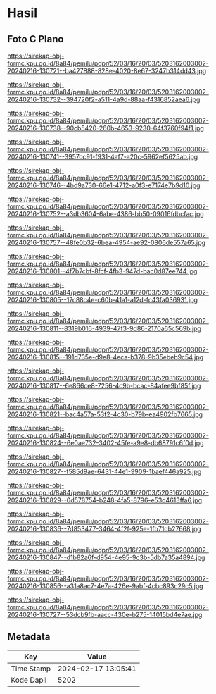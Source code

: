 # Hasil

## Foto C Plano

https://sirekap-obj-formc.kpu.go.id/8a84/pemilu/pdpr/52/03/16/20/03/5203162003002-20240216-130721--ba427888-828e-4020-8e67-3247b314dd43.jpg

https://sirekap-obj-formc.kpu.go.id/8a84/pemilu/pdpr/52/03/16/20/03/5203162003002-20240216-130732--394720f2-a511-4a9d-88aa-f4316852aea6.jpg

https://sirekap-obj-formc.kpu.go.id/8a84/pemilu/pdpr/52/03/16/20/03/5203162003002-20240216-130738--90cb5420-260b-4653-9230-64f3760f94f1.jpg

https://sirekap-obj-formc.kpu.go.id/8a84/pemilu/pdpr/52/03/16/20/03/5203162003002-20240216-130741--3957cc91-f931-4af7-a20c-5962ef5625ab.jpg

https://sirekap-obj-formc.kpu.go.id/8a84/pemilu/pdpr/52/03/16/20/03/5203162003002-20240216-130746--4bd9a730-66e1-4712-a0f3-e7174e7b9d10.jpg

https://sirekap-obj-formc.kpu.go.id/8a84/pemilu/pdpr/52/03/16/20/03/5203162003002-20240216-130752--a3db3604-6abe-4386-bb50-09016fdbcfac.jpg

https://sirekap-obj-formc.kpu.go.id/8a84/pemilu/pdpr/52/03/16/20/03/5203162003002-20240216-130757--48fe0b32-6bea-4954-ae92-0806de557a65.jpg

https://sirekap-obj-formc.kpu.go.id/8a84/pemilu/pdpr/52/03/16/20/03/5203162003002-20240216-130801--4f7b7cbf-8fcf-4fb3-947d-bac0d87ee744.jpg

https://sirekap-obj-formc.kpu.go.id/8a84/pemilu/pdpr/52/03/16/20/03/5203162003002-20240216-130805--17c88c4e-c60b-41a1-a12d-fc43fa036931.jpg

https://sirekap-obj-formc.kpu.go.id/8a84/pemilu/pdpr/52/03/16/20/03/5203162003002-20240216-130811--8319b016-4939-47f3-9d86-2170a65c569b.jpg

https://sirekap-obj-formc.kpu.go.id/8a84/pemilu/pdpr/52/03/16/20/03/5203162003002-20240216-130815--191d735e-d9e8-4eca-b378-9b35ebeb9c54.jpg

https://sirekap-obj-formc.kpu.go.id/8a84/pemilu/pdpr/52/03/16/20/03/5203162003002-20240216-130817--6e866ce8-7256-4c9b-bcac-84afee9bf85f.jpg

https://sirekap-obj-formc.kpu.go.id/8a84/pemilu/pdpr/52/03/16/20/03/5203162003002-20240216-130821--bac4a57a-53f2-4c30-b79b-ea4902fb7665.jpg

https://sirekap-obj-formc.kpu.go.id/8a84/pemilu/pdpr/52/03/16/20/03/5203162003002-20240216-130824--6e0ae732-3402-45fe-a9e8-db68791c6f0d.jpg

https://sirekap-obj-formc.kpu.go.id/8a84/pemilu/pdpr/52/03/16/20/03/5203162003002-20240216-130827--f585d9ae-6431-44e1-9909-1baef446a925.jpg

https://sirekap-obj-formc.kpu.go.id/8a84/pemilu/pdpr/52/03/16/20/03/5203162003002-20240216-130829--0d578754-b248-4fa5-8796-e53d4613ffa6.jpg

https://sirekap-obj-formc.kpu.go.id/8a84/pemilu/pdpr/52/03/16/20/03/5203162003002-20240216-130836--7d853477-3464-4f2f-925e-1fb71db27668.jpg

https://sirekap-obj-formc.kpu.go.id/8a84/pemilu/pdpr/52/03/16/20/03/5203162003002-20240216-130847--d1b82a6f-d954-4e95-9c3b-5db7a35a4894.jpg

https://sirekap-obj-formc.kpu.go.id/8a84/pemilu/pdpr/52/03/16/20/03/5203162003002-20240216-130856--a31a8ac7-4e7a-426e-9abf-4cbc893c29c5.jpg

https://sirekap-obj-formc.kpu.go.id/8a84/pemilu/pdpr/52/03/16/20/03/5203162003002-20240216-130727--53dcb9fb-aacc-430e-b275-14015bd4e7ae.jpg


## Metadata

| Key        | Value               |
| ---------- | ------------------- |
| Time Stamp | 2024-02-17 13:05:41 |
| Kode Dapil | 5202                |



